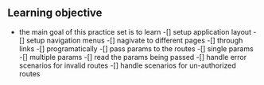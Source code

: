 ## Learning objective

- the main goal of this practice set is to learn 
  -[] setup application layout
  -[] setup navigation menus
  -[] nagivate to different pages
    -[] through links
    -[] programatically
  -[] pass params to the routes
    -[] single params
    -[] multiple params
  -[] read the params being passed
  -[] handle error scenarios for invalid routes
  -[] handle scenarios for un-authorized routes